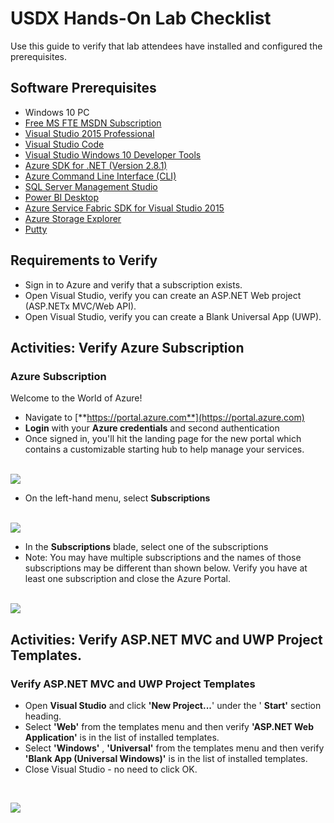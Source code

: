 # USDX Hands-On Lab Checklist

Use this guide to verify that lab attendees have installed and configured the prerequisites.

## Software Prerequisites

- Windows 10 PC
- [Free MS FTE MSDN Subscription](http://b6dmsdndevvm01.redmond.corp.microsoft.com/IO/)
- [Visual Studio 2015 Professional](https://go.microsoft.com/fwlink/?LinkId=691980&clcid=0x409)
- [Visual Studio Code](https://go.microsoft.com/fwlink/?LinkID=534107)
- [Visual Studio Windows 10 Developer Tools](https://go.microsoft.com/fwlink/p/?LinkId=619629)
- [Azure SDK for .NET (Version 2.8.1)](http://go.microsoft.com/fwlink/?linkid=518003&amp;clcid=0x409)
- [Azure Command Line Interface (CLI)](https://go.microsoft.com/?linkid=9828653&clcid=0x409)
- [SQL Server Management Studio](http://go.microsoft.com/fwlink/?LinkID=822301)
- [Power BI Desktop](https://go.microsoft.com/fwlink/?LinkId=521662&clcid=0x409)
- [Azure Service Fabric SDK for Visual Studio 2015](http://www.microsoft.com/web/handlers/webpi.ashx?command=getinstallerredirect&appid=MicrosoftAzure-ServiceFabric-VS2015)
- [Azure Storage Explorer](http://storageexplorer.com/)
- [Putty](http://www.putty.org)

## Requirements to Verify

- Sign in to Azure and verify that a subscription exists.
- Open Visual Studio, verify you can create an ASP.NET Web project (ASP.NETx MVC/Web API).
- Open Visual Studio, verify you can create a Blank Universal App (UWP).

## Activities: Verify Azure Subscription

### Azure Subscription

Welcome to the World of Azure!
- Navigate to [**https://portal.azure.com**](https://portal.azure.com)
- **Login** with your **Azure credentials** and second authentication
- Once signed in, you&#39;ll hit the landing page for the new portal which contains a customizable starting hub to help manage your services.

<br/>
<img src="./HOL-0-Azure-101/media/image1.png" /> 
<br/>

- On the left-hand menu, select **Subscriptions**

<br/>
<img src="./HOL-0-Azure-101/media/image2.png" /> 
<br/>

- In the **Subscriptions** blade, select one of the subscriptions
- Note: You may have multiple subscriptions and the names of those subscriptions may be different than shown below. Verify you have at least one subscription and close the Azure Portal.

<br/>
<img src="./HOL-0-Azure-101/media/image3.png" />  

<br/>

## Activities: Verify ASP.NET MVC and UWP Project Templates.

### Verify ASP.NET MVC and UWP Project Templates

- Open **Visual Studio** and click **&#39;New Project...**&#39; under the &#39; **Start&#39;** section heading.
- Select **&#39;Web&#39;** from the templates menu and then verify **&#39;ASP.NET Web Application&#39;** is in the list of installed templates.
- Select **&#39;Windows&#39;** , **&#39;Universal&#39;** from the templates menu and then verify **&#39;Blank App (Universal Windows)&#39;** is in the list of installed templates.
- Close Visual Studio - no need to click OK.

<br/>

<img src="./HOL-0-Azure-101/media/image4.png" /><span id="roll-back-a-deployment" class="anchor"></span> 
